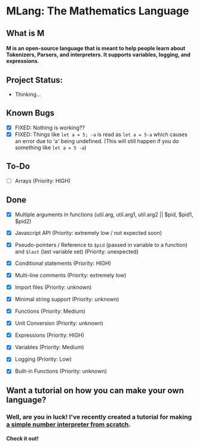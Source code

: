 # MLang: The Mathematics Language

## What is M
#### M is an open-source language that is meant to help people learn about Tokenizers, Parsers, and interpreters. It supports variables, logging, and expressions.

## Project Status:
- Thinking...

## Known Bugs
- [x] FIXED: Nothing is working??
- [x] FIXED: Things like `let a = 5; -a` is read as `let a = 5-a` which causes an error due to 'a' being undefined. (This will still happen if you do something like `let a = 5 -a`)

## To-Do
- [ ] Arrays (Priority: HIGH)

## Done
- [x] Multiple arguments in functions (util.arg, util.arg1, util.arg2 || $pid, $pid1, $pid2)
- [x] Javascript API (Priority: extremely low / not expected soon)
- [x] Pseudo-pointers / Reference to `$pid` (passed in variable to a function) and `$last` (last variable set) (Priority: unexpected)
- [x] Conditional statements (Priority: HIGH)
- [x] Multi-line comments (Priority: extremely low)
- [x] Import files (Priority: unknown)
- [x] Minimal string support (Priority: unknown)
- [x] Functions (Priority: Medium)
- [x] Unit Conversion (Priority: unknown)
- [x] Expressions (Priority: HIGH)
- [x] Variables (Priority: Medium)
- [x] Logging (Priority: Low)
- [x] Built-in Functions (Priority: unknown)


## Want a tutorial on how you can make your own language?
### Well, are you in luck! I've recently created a tutorial for making [a simple number interpreter from scratch](https://number-interpreter-from-scratch.battledash2.repl.co).
#### Check it out!